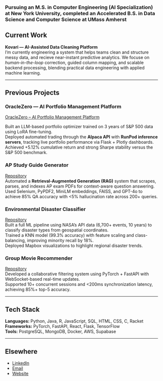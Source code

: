 
### Pursuing an **M.S. in Computer Engineering (AI Specialization)** at **New York University**, completed an **Accelerated B.S. in Data Science and Computer Science** at **UMass Amherst** 

## Current Work
**Kovari — AI-Assisted Data Cleaning Platform**  
I’m currently engineering a system that helps teams clean and structure messy data, and recieve near-instant predictive analytics. We focuse on *human-in-the-loop* correction, guided column mapping, and scalable backend processing, blending practical data engineering with applied machine learning.

--- 
## Previous Projects 
### **OracleZero — AI Portfolio Management Platform**
[OracleZero – AI Portfolio Management Platform](https://ozero.manovay.info/)  

Built an LLM-based portfolio optimizer trained on 3 years of S&P 500 data using LoRA fine-tuning.  
Deployed automated trading through the **Alpaca API** with **RunPod inference servers**, tracking live portfolio performance via Flask + Plotly dashboards.  
Achieved +5.12% cumulative return and strong Sharpe stability versus the S&P 500 benchmark.

### **AP Study Guide Generator**
[Repository](https://github.com/manovay/AP-Study-Guide-Generator)  
Automated a **Retrieval-Augmented Generation (RAG)** system that scrapes, parses, and indexes AP exam PDFs for context-aware question answering.  
Used Selenium, PyPDF2, MiniLM embeddings, FAISS, and GPT-4o to achieve 85% QA accuracy with <5% hallucination rate across 200+ queries.

### **Environmental Disaster Classifier**
[Repository](https://github.com/manovay/Environmental-Disaster-Classifier-)  
Built a full ML pipeline using NASA’s API data (6,700+ events, 10 years) to classify disaster types from geospatial coordinates.  
Trained a KNN model (99.3% accuracy) with feature scaling and class-balancing, improving minority recall by 18%.  
Deployed Mapbox visualizations to highlight regional disaster trends.

### **Group Movie Recommender**
[Repository](https://github.com/manovay/movie-recc)  
Developed a collaborative filtering system using PyTorch + FastAPI with WebSocket-based real-time updates.  
Supported 10+ concurrent sessions and <200ms synchronization latency, achieving 85%+ top-5 accuracy.

---

## Tech Stack
**Languages:**  Python, Java, R, JavaScript, SQL, HTML, CSS, C, Racket  
**Frameworks:** PyTorch, FastAPI, React, Flask, TensorFlow  
**Tools:** PostgreSQL, MongoDB, Docker, AWS, Supabase  

---

## Elsewhere
- [LinkedIn](https://linkedin.com/in/manovay-sharma)  
- [Email](mailto:manovays2004@gmail.com)  
- [Website](manovay.info)

